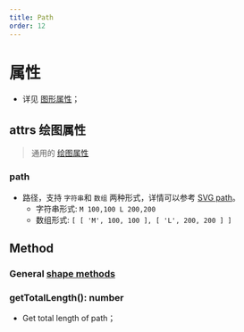 ```yaml
---
title: Path
order: 12
---
```


# 属性

- 详见 [图形属性](/en/docs/api/shape/api#属性)；

## attrs 绘图属性

> 通用的 [绘图属性](/en/docs/api/shape/attrs)

### path

- 路径，支持 `字符串`和 `数组` 两种形式，详情可以参考 [SVG path](https://developer.mozilla.org/zh-CN/docs/Web/SVG/Tutorial/Paths)。
  - 字符串形式: `M 100,100 L 200,200`
  - 数组形式: `[ [ 'M', 100, 100 ], [ 'L', 200, 200 ] ]`

## Method

### General [shape methods](/en/docs/api/shape#方法)

### getTotalLength(): number

- Get total length of path；
